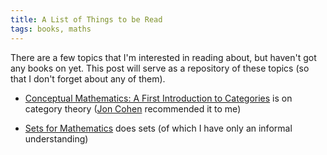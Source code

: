 ```yaml
---
title: A List of Things to be Read
tags: books, maths
---
```


There are a few topics that I'm interested in reading about, but haven't got
any books on yet. This post will serve as a repository of these topics (so that
I don't forget about any of them).

- [Conceptual Mathematics: A First Introduction to Categories][1] is on
  category theory ([Jon Cohen][2] recommended it to me)

- [Sets for Mathematics][3] does sets (of which I have only an  informal
  understanding)

[1]: http://www.cambridge.org/aus/catalogue/catalogue.asp?isbn=0521478170
[2]: http://thatlogicblog.blogspot.com/
[3]: http://www.cambridge.org/aus/catalogue/catalogue.asp?isbn=0521804442
